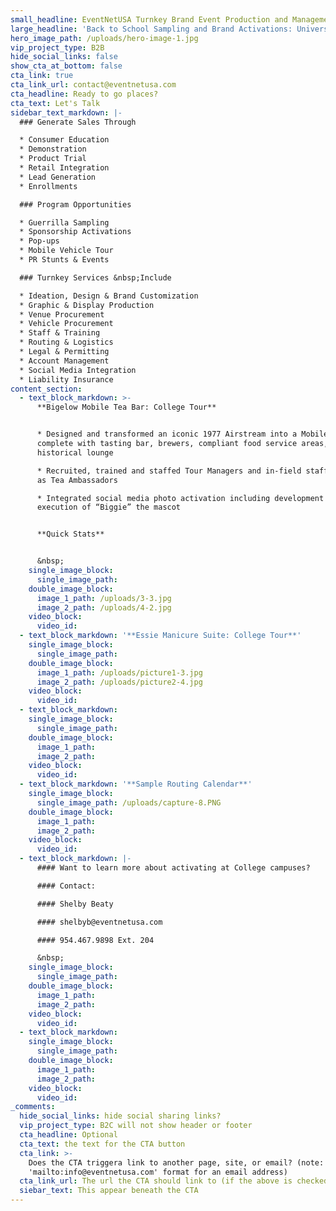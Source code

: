 ```yaml
---
small_headline: EventNetUSA Turnkey Brand Event Production and Management
large_headline: 'Back to School Sampling and Brand Activations: Universities'
hero_image_path: /uploads/hero-image-1.jpg
vip_project_type: B2B
hide_social_links: false
show_cta_at_bottom: false
cta_link: true
cta_link_url: contact@eventnetusa.com
cta_headline: Ready to go places?
cta_text: Let's Talk
sidebar_text_markdown: |-
  ### Generate Sales Through

  * Consumer Education
  * Demonstration
  * Product Trial
  * Retail Integration
  * Lead Generation
  * Enrollments

  ### Program Opportunities

  * Guerrilla Sampling
  * Sponsorship Activations
  * Pop-ups
  * Mobile Vehicle Tour
  * PR Stunts & Events

  ### Turnkey Services &nbsp;Include

  * Ideation, Design & Brand Customization
  * Graphic & Display Production
  * Venue Procurement
  * Vehicle Procurement
  * Staff & Training
  * Routing & Logistics
  * Legal & Permitting
  * Account Management
  * Social Media Integration
  * Liability Insurance
content_section:
  - text_block_markdown: >-
      **Bigelow Mobile Tea Bar: College Tour**


      * Designed and transformed an iconic 1977 Airstream into a Mobile Tea Bar
      complete with tasting bar, brewers, compliant food service areas, and
      historical lounge

      * Recruited, trained and staffed Tour Managers and in-field staff to serve
      as Tea Ambassadors

      * Integrated social media photo activation including development and
      execution of “Biggie” the mascot


      **Quick Stats**


      &nbsp;
    single_image_block:
      single_image_path:
    double_image_block:
      image_1_path: /uploads/3-3.jpg
      image_2_path: /uploads/4-2.jpg
    video_block:
      video_id:
  - text_block_markdown: '**Essie Manicure Suite: College Tour**'
    single_image_block:
      single_image_path:
    double_image_block:
      image_1_path: /uploads/picture1-3.jpg
      image_2_path: /uploads/picture2-4.jpg
    video_block:
      video_id:
  - text_block_markdown:
    single_image_block:
      single_image_path:
    double_image_block:
      image_1_path:
      image_2_path:
    video_block:
      video_id:
  - text_block_markdown: '**Sample Routing Calendar**'
    single_image_block:
      single_image_path: /uploads/capture-8.PNG
    double_image_block:
      image_1_path:
      image_2_path:
    video_block:
      video_id:
  - text_block_markdown: |-
      #### Want to learn more about activating at College campuses?

      #### Contact:

      #### Shelby Beaty

      #### shelbyb@eventnetusa.com

      #### 954.467.9898 Ext. 204

      &nbsp;
    single_image_block:
      single_image_path:
    double_image_block:
      image_1_path:
      image_2_path:
    video_block:
      video_id:
  - text_block_markdown:
    single_image_block:
      single_image_path:
    double_image_block:
      image_1_path:
      image_2_path:
    video_block:
      video_id:
_comments:
  hide_social_links: hide social sharing links?
  vip_project_type: B2C will not show header or footer
  cta_headline: Optional
  cta_text: the text for the CTA button
  cta_link: >-
    Does the CTA triggera link to another page, site, or email? (note: use
    'mailto:info@eventnetusa.com' format for an email address)
  cta_link_url: The url the CTA should link to (if the above is checked)
  siebar_text: This appear beneath the CTA
---
```

